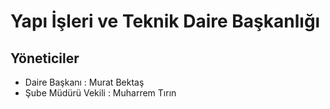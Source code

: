 # Yapı İşleri ve Teknik Daire Başkanlığı
## Yöneticiler
 - Daire Başkanı : Murat Bektaş
 - Şube Müdürü Vekili : Muharrem Tırın
